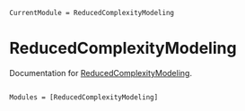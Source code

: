 ```@meta
CurrentModule = ReducedComplexityModeling
```

# ReducedComplexityModeling

Documentation for [ReducedComplexityModeling](https://github.com/JuliaRCM/ReducedComplexityModeling.jl).

```@index
```

```@autodocs
Modules = [ReducedComplexityModeling]
```
